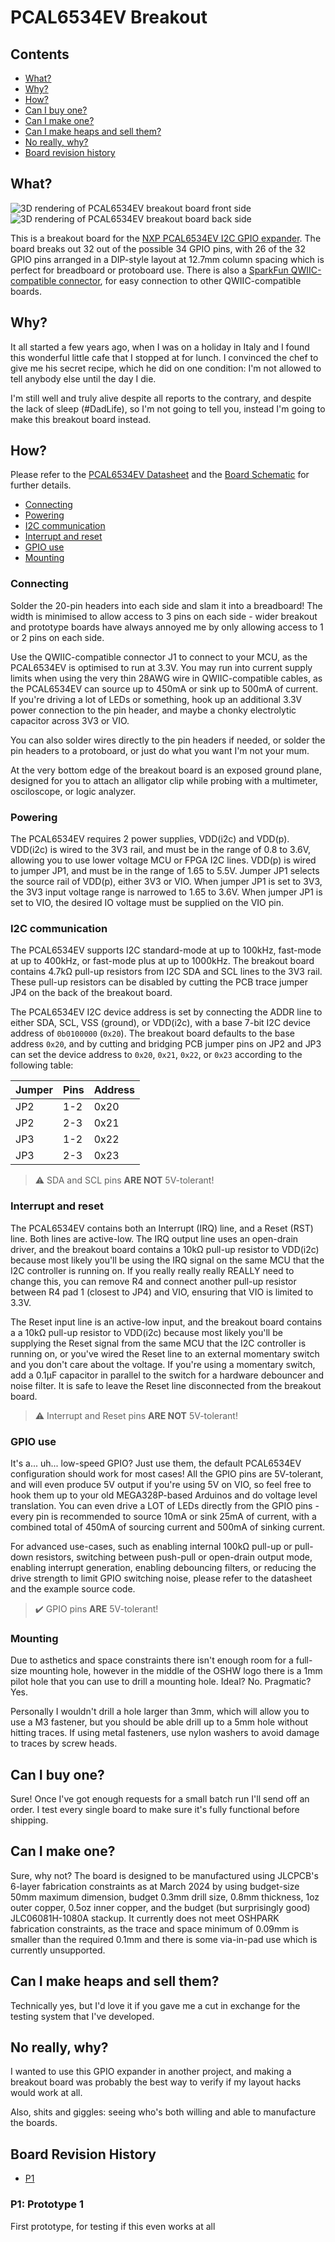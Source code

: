 # PCAL6534EV Breakout

## Contents

- [What?](#what)
- [Why?](#why)
- [How?](#how)
- [Can I buy one?](#can-i-buy-one)
- [Can I make one?](#can-i-make-one)
- [Can I make heaps and sell them?](#can-i-make-heaps-and-sell-them)
- [No really, why?](#no-really-why)
- [Board revision history](#board-revision-history)

## What?

![3D rendering of PCAL6534EV breakout board front side](PCAL6534EV-breakout-render-front.png)![3D rendering of PCAL6534EV breakout board back side](PCAL6534EV-breakout-render-back.png)

This is a breakout board for the [NXP PCAL6534EV I2C GPIO expander](https://www.nxp.com/products/interfaces/ic-spi-i3c-interface-devices/general-purpose-i-o-gpio/ultra-low-voltage-level-translating-34-bit-ic-bus-smbus-i-o-expander:PCAL6534). The board breaks out 32 out of the possible 34 GPIO pins, with 26 of the 32 GPIO pins arranged in a DIP-style layout at 12.7mm column spacing which is perfect for breadboard or protoboard use. There is also a [SparkFun QWIIC-compatible connector](https://www.sparkfun.com/qwiic), for easy connection to other QWIIC-compatible boards.

## Why?

It all started a few years ago, when I was on a holiday in Italy and I found this wonderful little cafe that I stopped at for lunch. I convinced the chef to give me his secret recipe, which he did on one condition: I'm not allowed to tell anybody else until the day I die.

I'm still well and truly alive despite all reports to the contrary, and despite the lack of sleep (#DadLife), so I'm not going to tell you, instead I'm going to make this breakout board instead.

## How?

Please refer to the [PCAL6534EV Datasheet](https://www.nxp.com/docs/en/data-sheet/PCAL6534.pdf) and the [Board Schematic](PCAL6534EV-breakout.pdf) for further details.

- [Connecting](#connecting)
- [Powering](#powering)
- [I2C communication](#i2c-communication)
- [Interrupt and reset](#interrupt-and-reset)
- [GPIO use](#gpio-use)
- [Mounting](#mounting)

### Connecting

Solder the 20-pin headers into each side and slam it into a breadboard! The width is minimised to allow access to 3 pins on each side - wider breakout and prototype boards have always annoyed me by only allowing access to 1 or 2 pins on each side.

Use the QWIIC-compatible connector J1 to connect to your MCU, as the PCAL6534EV is optimised to run at 3.3V. You may run into current supply limits when using the very thin 28AWG wire in QWIIC-compatible cables, as the PCAL6534EV can source up to 450mA or sink up to 500mA of current. If you're driving a lot of LEDs or something, hook up an additional 3.3V power connection to the pin header, and maybe a chonky electrolytic capacitor across 3V3 or VIO.

You can also solder wires directly to the pin headers if needed, or solder the pin headers to a protoboard, or just do what you want I'm not your mum.

At the very bottom edge of the breakout board is an exposed ground plane, designed for you to attach an alligator clip while probing with a multimeter, osciloscope, or logic analyzer.

### Powering

The PCAL6534EV requires 2 power supplies, VDD(i2c) and VDD(p). VDD(i2c) is wired to the 3V3 rail, and must be in the range of 0.8 to 3.6V, allowing you to use lower voltage MCU or FPGA I2C lines. VDD(p) is wired to jumper JP1, and must be in the range of 1.65 to 5.5V. Jumper JP1 selects the source rail of VDD(p), either 3V3 or VIO. When jumper JP1 is set to 3V3, the 3V3 input voltage range is narrowed to 1.65 to 3.6V. When jumper JP1 is set to VIO, the desired IO voltage must be supplied on the VIO pin.

### I2C communication

The PCAL6534EV supports I2C standard-mode at up to 100kHz, fast-mode at up to 400kHz, or fast-mode plus at up to 1000kHz. The breakout board contains 4.7kΩ pull-up resistors from I2C SDA and SCL lines to the 3V3 rail. These pull-up resistors can be disabled by cutting the PCB trace jumper JP4 on the back of the breakout board.

The PCAL6534EV I2C device address is set by connecting the ADDR line to either SDA, SCL, VSS (ground), or VDD(i2c), with a base 7-bit I2C device address of `0b0100000` (`0x20`). The breakout board defaults to the base address `0x20`, and by cutting and bridging PCB jumper pins on JP2 and JP3 can set the device address to `0x20`, `0x21`, `0x22`, or `0x23` according to the following table:

|Jumper|Pins|Address|
|------|----|-------|
|JP2|1-2|0x20|
|JP2|2-3|0x21|
|JP3|1-2|0x22|
|JP3|2-3|0x23|

> ⚠️ SDA and SCL pins **ARE NOT** 5V-tolerant!

### Interrupt and reset

The PCAL6534EV contains both an Interrupt (IRQ) line, and a Reset (RST) line. Both lines are active-low. The IRQ output line uses an open-drain driver, and the breakout board contains a 10kΩ pull-up resistor to VDD(i2c) because most likely you'll be using the IRQ signal on the same MCU that the I2C controller is running on. If you really really really REALLY need to change this, you can remove R4 and connect another pull-up resistor between R4 pad 1 (closest to JP4) and VIO, ensuring that VIO is limited to 3.3V.

The Reset input line is an active-low input, and the breakout board contains a a 10kΩ pull-up resistor to VDD(i2c) because most likely you'll be supplying the Reset signal from the same MCU that the I2C controller is running on, or you've wired the Reset line to an external momentary switch and you don't care about the voltage. If you're using a momentary switch, add a 0.1µF capacitor in parallel to the switch for a hardware debouncer and noise filter. It is safe to leave the Reset line disconnected from the breakout board.

> ⚠️ Interrupt and Reset pins **ARE NOT** 5V-tolerant!

### GPIO use

It's a... uh... low-speed GPIO? Just use them, the default PCAL6534EV configuration should work for most cases! All the GPIO pins are 5V-tolerant, and will even produce 5V output if you're using 5V on VIO, so feel free to hook them up to your old MEGA328P-based Arduinos and do voltage level translation. You can even drive a LOT of LEDs directly from the GPIO pins - every pin is recommended to source 10mA or sink 25mA of current, with a combined total of 450mA of sourcing current and 500mA of sinking current.

For advanced use-cases, such as enabling internal 100kΩ pull-up or pull-down resistors, switching between push-pull or open-drain output mode, enabling interrupt generation, enabling debouncing filters, or reducing the drive strength to limit GPIO switching noise, please refer to the datasheet and the example source code.

> ✔️ GPIO pins **ARE** 5V-tolerant!

### Mounting

Due to asthetics and space constraints there isn't enough room for a full-size mounting hole, however in the middle of the OSHW logo there is a 1mm pilot hole that you can use to drill a mounting hole. Ideal? No. Pragmatic? Yes. 

Personally I wouldn't drill a hole larger than 3mm, which will allow you to use a M3 fastener, but you should be able drill up to a 5mm hole without hitting traces. If using metal fasteners, use nylon washers to avoid damage to traces by screw heads.

## Can I buy one?

Sure! Once I've got enough requests for a small batch run I'll send off an order. I test every single board to make sure it's fully functional before shipping.

## Can I make one?

Sure, why not? The board is designed to be manufactured using JLCPCB's 6-layer fabrication constraints as at March 2024 by using budget-size 50mm maximum dimension, budget 0.3mm drill size, 0.8mm thickness, 1oz outer copper, 0.5oz inner copper, and the budget (but surprisingly good) JLC06081H-1080A stackup. It currently does not meet OSHPARK fabrication constraints, as the trace and space minimum of 0.09mm is smaller than the required 0.1mm and there is some via-in-pad use which is currently unsupported.

## Can I make heaps and sell them?

Technically yes, but I'd love it if you gave me a cut in exchange for the testing system that I've developed.

## No really, why?

I wanted to use this GPIO expander in another project, and making a breakout board was probably the best way to verify if my layout hacks would work at all.

Also, shits and giggles: seeing who's both willing and able to manufacture the boards.

## Board Revision History

- [P1](#p1-prototype-1)

### P1: Prototype 1

First prototype, for testing if this even works at all
